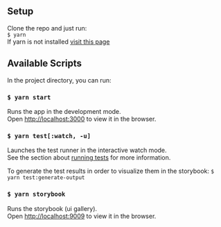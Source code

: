 ## Setup

Clone the repo and just run:<br>
`$ yarn`<br>
If yarn is not installed [visit this page](https://yarnpkg.com/lang/en/docs/install/)

## Available Scripts

In the project directory, you can run:

### `$ yarn start`

Runs the app in the development mode.<br>
Open [http://localhost:3000](http://localhost:3000) to view it in the browser.

### `$ yarn test[:watch, -u]`

Launches the test runner in the interactive watch mode.<br>
See the section about [running tests](https://facebook.github.io/create-react-app/docs/running-tests) for more information.

To generate the test results in order to visualize them in the storybook:
`$ yarn test:generate-output`

### `$ yarn storybook`

Runs the storybook (ui gallery).<br>
Open [http://localhost:9009](http://localhost:9009) to view it in the browser.